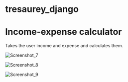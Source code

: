 # tresaurey_django

<h1>Income-expense calculator</h1>
<p>Takes the user income and expense and calculates them.</p>

![Screenshot_7](https://user-images.githubusercontent.com/69635164/96114546-76f5b780-0f05-11eb-8f86-0380e1ccce4e.png)

![Screenshot_8](https://user-images.githubusercontent.com/69635164/96114568-81b04c80-0f05-11eb-928c-708727b7fb9a.png)

![Screenshot_9](https://user-images.githubusercontent.com/69635164/96114573-837a1000-0f05-11eb-98b0-9dd2cbb1b537.png)
